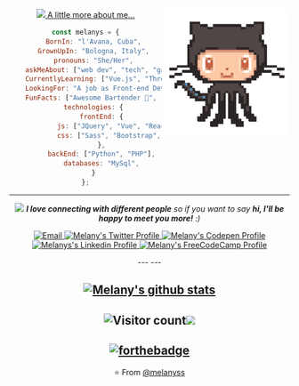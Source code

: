 <a target="_blank" href="https://github.com/melanyss"> <!-- <img src="https://github.com/melanyss/melanyss/blob/main/banner.png"></a> -->
    <img align='right' src="https://raw.githubusercontent.com/iCharlesZ/FigureBed/master/img/octocat.gif" width="230">

<div align="center">
<img src="https://media.giphy.com/media/VgCDAzcKvsR6OM0uWg/giphy.gif" width="50"> A little more about me...  
    
```javascript
const melanys = {
    BornIn: "l'Avana, Cuba",
    GrownUpIn: "Bologna, Italy",
    pronouns: "She/Her",
    askMeAbout: ["web dev", "tech", "games"],
    CurrentlyLearning: ["Vue.js", "Three.js", "GSAP"],
    LookingFor: "A job as Front-end Developer",
    FunFacts: ["Awesome Bartender 🍹", "Guitarist 🎸", "Basketball Player 🏀"],
    technologies: {
        frontEnd: {
            js: ["JQuery", "Vue", "React"],
            css: ["Sass", "Bootstrap", "Tailwind CSS", "Pure CSS"]
        },
        backEnd: ["Python", "PHP"],
        databases: "MySql",
    }
};
```
---
<img src="https://media.giphy.com/media/LnQjpWaON8nhr21vNW/giphy.gif" width="60"> <em><b>I love connecting with different people</b> so if you want to say <b>hi, I'll be happy to meet you more!</b> :)</em>

<p align="center">
  <a href="mailto:melanyss@pm.me" target="_blank">
    <img src="https://img.shields.io/badge/Email-melanyss@pm.me-blueviolet" alt="Email" height="25" width="auto">
  </a>
  <a href="https://twitter.com/MelanysFT" target="_blank">
    <img src="https://img.shields.io/badge/Twitter-MelanysFT-9cf" alt="Melany's Twitter Profile" height="25" width="auto">
  </a>
  <a href="https://codepen.io/melanys/" target="_blank">
    <img src="https://img.shields.io/badge/Codepen-melanys-brown" alt="Melany's Codepen Profile" height="25" width="auto">
  </a>
  <a href="https://www.linkedin.com/in/melanysft/" target="_blank">
    <img src="https://img.shields.io/badge/LinkedIn-melanysft-blue" alt="Melanys's Linkedin Profile" height="25" width="auto">
  </a>
  <a href="https://www.freecodecamp.org/melanys" target="_blank">
    <img src="https://img.shields.io/badge/FreeCodeCamp-melanys-important" alt="Melany's FreeCodeCamp Profile" height="25" width="auto">
  </a>
</p>
---
---

## [![Melany's github stats](https://github-readme-stats.vercel.app/api?username=melanyss)](https://github.com/melanyss/github-readme-stats)
## ![Visitor count](https://visitor-badge.laobi.icu/badge?page_id=melanyss.melanyss)<img src="https://media.giphy.com/media/dxn6fRlTIShoeBr69N/giphy.gif" width="30">

## [![forthebadge](https://forthebadge.com/images/badges/built-with-love.svg)](https://forthebadge.com)
⭐️ From [@melanyss](https://github.com/melanyss)


</div>
